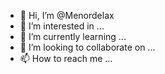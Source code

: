 - 👋 Hi, I’m @Menordelax
- 👀 I’m interested in ...
- 🌱 I’m currently learning ...
- 💞️ I’m looking to collaborate on ...
- 📫 How to reach me ...

<!---
Menordelax/Menordelax is a ✨ special ✨ repository because its `README.md` (this file) appears on your GitHub profile.
You can click the Preview link to take a look at your changes.
--->
